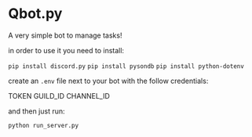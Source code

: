 # Qbot.py

A very simple bot to manage tasks! 

in order to use it you need to install:

`pip install discord.py`
`pip install pysondb`
`pip install python-dotenv`

create an `.env` file next to your bot with the follow credentials:

TOKEN
GUILD_ID
CHANNEL_ID

and then just run:

`python run_server.py`
